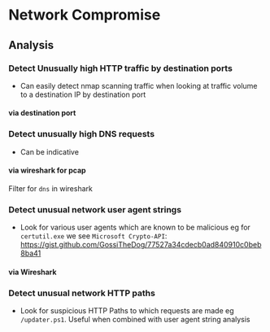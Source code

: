 # Network Compromise

## Analysis

### Detect Unusually high HTTP traffic by destination ports

- Can easily detect nmap scanning traffic when looking at traffic volume to a destination IP by destination port
  
#### via destination port

### Detect unusually high DNS requests

- Can be indicative 

#### via wireshark for pcap

Filter for `dns` in wireshark 

### Detect unusual network user agent strings
- Look for various user agents which are known to be malicious eg for `certutil.exe` we see `Microsoft Crypto-API`: https://gist.github.com/GossiTheDog/77527a34cdecb0ad840910c0beb8ba41

#### via Wireshark


### Detect unusual network HTTP paths
- Look for suspicious HTTP Paths to which requests are made eg `/updater.ps1`. Useful when combined with user agent string analysis

